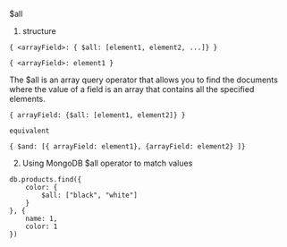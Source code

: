 $all

1) structure
```
{ <arrayField>: { $all: [element1, element2, ...]} }
```

```
{ <arrayField>: element1 }
```

The $all is an array query operator that allows you to find the documents where the value of a field is an array that contains all the specified elements.

```
{ arrayField: {$all: [element1, element2]} }

equivalent

{ $and: [{ arrayField: element1}, {arrayField: element2} ]}
```

2) Using MongoDB $all operator to match values

```
db.products.find({
    color: {
        $all: ["black", "white"]
    }
}, {
    name: 1,
    color: 1
})
```


